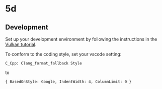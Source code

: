 # 5d

## Development

Set up your development environment by following the instructions in the
[Vulkan tutorial](https://vulkan-tutorial.com/Development_environment).

To conform to the coding style, set your vscode setting:

```
C_Cpp: Clang_format_fallback Style
```

to

```
{ BasedOnStyle: Google, IndentWidth: 4, ColumnLimit: 0 }
```
